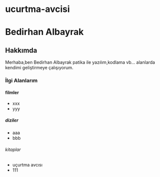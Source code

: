 # ucurtma-avcisi 
<h1>Bedirhan Albayrak</h1>
<h2>Hakkımda</h2>
<!-- burada kendimden kısaca bahsettiğim bir yazı bulunacak -->
<p>Merhaba,ben Bedirhan Albayrak patika ile yazılım,kodlama vb... alanlarda kendimi geliştirmeye çalışıyorum.</p>
<h3>İlgi Alanlarım</h3>
<h4>filmler</h4>
<ul>
    <li>xxx</li>
    <li>yyy</li>
</ul>
<h5>diziler</h5>
<ul>
    <li>aaa</li>
    <li>bbb</li>
</ul>
<h6>kitaplar</h6>
<ul>
    <li>uçurtma avcısı</li>
    <li>111</li>
</ul>
